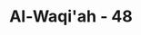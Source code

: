 ---
title: "Al-Waqi'ah - 48"
no: 48
arabic_no: ٤٨
ayah: اَوَاٰبَاۤؤُنَا الْاَوَّلُوْنَ 
translation: "Apakah nenek moyang kami yang terdahulu (dibangkitkan pula)?”"
tafsir: "Dalam ayat-ayat ini Allah swt menjelaskan apa sebabnya mereka golongan kiri itu menerima siksa yang sedemikian pedihnya. Dahulu, sewaktu mereka hidup di dunia semestinya mereka wajib beriman kepada Allah dengan menjalankan pelbagai amal saleh serta menjauhkan larangan Tuhannya, tetapi yang mereka jalankan adalah sebaliknya, yaitu: \n\na. Mereka hidup bermewah-mewah. b. Mereka tidak berhenti-hentinya mengerjakan dosa besar. c. Mereka mengingkari adanya hari kebangkitan."
---